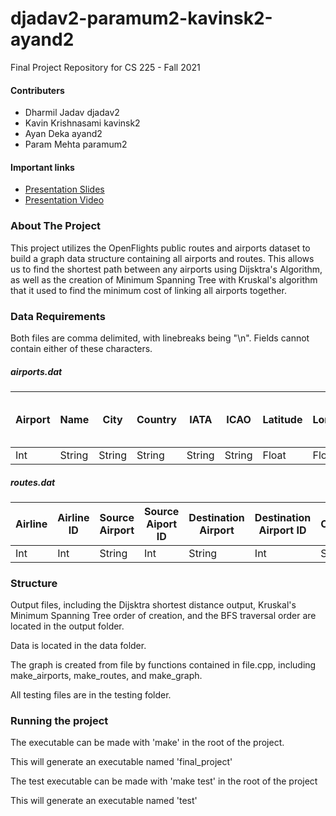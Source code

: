 # djadav2-paramum2-kavinsk2-ayand2

Final Project Repository for CS 225 - Fall 2021

#### Contributers

* Dharmil Jadav djadav2
* Kavin Krishnasami kavinsk2
* Ayan Deka ayand2 
* Param Mehta paramum2

#### Important links

* [Presentation Slides](https://docs.google.com/presentation/d/1WuMfw25BOzZiuLUEP_XebO2xZklLKVBC0kmHiw7ufZU/edit?usp=sharing)
* [Presentation Video](https://youtu.be/pty30jzhG3I)

### About The Project
This project utilizes the OpenFlights public routes and airports dataset to build a graph data structure containing all airports and routes. 
This allows us to find the shortest path between any airports using Dijsktra's Algorithm, as well as the creation of Minimum Spanning Tree with Kruskal's algorithm that it used to find the minimum cost of linking all airports together.

### Data Requirements
Both files are comma delimited, with linebreaks being "\n". Fields cannot contain either of these characters.

##### airports.dat

Airport | Name | City | Country | IATA | ICAO | Latitude | Longitude | Altitude | Timezone | DST | Tz database time zone | Type | Source 
--------|--------|--------|--------|--------|--------|--------|--------|--------|--------|--------|--------|--------|--------|
Int | String | String | String | String | String | Float | Float | Int | Int | String | String | String | String | 

##### routes.dat

Airline | Airline ID | Source Airport | Source Aiport ID | Destination Airport | Destination Airport ID | Codeshare | Stops | Equipment
--------|--------|--------|--------|--------|--------|--------|--------|--------|
Int | Int | String | Int | String | Int | String | Int | String |

### Structure
Output files, including the Dijsktra shortest distance output, Kruskal's Minimum Spanning Tree order of creation, and the BFS traversal order are located in the output folder.

Data is located in the data folder.

The graph is created from file by functions contained in file.cpp, including make_airports, make_routes, and make_graph.

All testing files are in the testing folder.

### Running the project

The executable can be made with 'make' in the root of the project.

This will generate an executable named 'final_project'

The test executable can be made with 'make test' in the root of the project

This will generate an executable named 'test'
